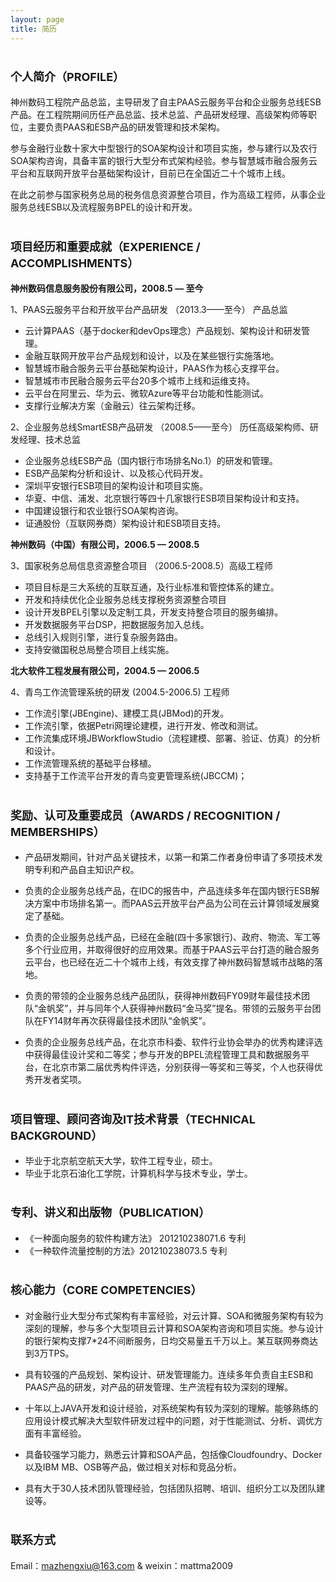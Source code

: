 ```yaml
---
layout: page
title: 简历
---
```


# <font size=4> 个人简介（PROFILE） </font>

神州数码工程院产品总监，主导研发了自主PAAS云服务平台和企业服务总线ESB产品。在工程院期间历任产品总监、技术总监、产品研发经理、高级架构师等职位，主要负责PAAS和ESB产品的研发管理和技术架构。

参与金融行业数十家大中型银行的SOA架构设计和项目实施，参与建行以及农行SOA架构咨询，具备丰富的银行大型分布式架构经验。参与智慧城市融合服务云平台和互联网开放平台基础架构设计，目前已在全国近二十个城市上线。

在此之前参与国家税务总局的税务信息资源整合项目，作为高级工程师，从事企业服务总线ESB以及流程服务BPEL的设计和开发。

# <font size=4>项目经历和重要成就（EXPERIENCE / ACCOMPLISHMENTS）</font> 

**神州数码信息服务股份有限公司，2008.5 — 至今**

1、PAAS云服务平台和开放平台产品研发 （2013.3——至今） 产品总监

- 云计算PAAS（基于docker和devOps理念）产品规划、架构设计和研发管理。
- 金融互联网开放平台产品规划和设计，以及在某些银行实施落地。
- 智慧城市融合服务云平台基础架构设计，PAAS作为核心支撑平台。
- 智慧城市市民融合服务云平台20多个城市上线和运维支持。
- 云平台在阿里云、华为云、微软Azure等平台功能和性能测试。
- 支撑行业解决方案（金融云）往云架构迁移。

2、企业服务总线SmartESB产品研发 （2008.5——至今） 历任高级架构师、研发经理、技术总监

- 企业服务总线ESB产品（国内银行市场排名No.1）的研发和管理。
- ESB产品架构分析和设计、以及核心代码开发。
- 深圳平安银行ESB项目的架构设计和项目实施。
- 华夏、中信、浦发、北京银行等四十几家银行ESB项目架构设计和支持。
- 中国建设银行和农业银行SOA架构咨询。
- 证通股份（互联网券商）架构设计和ESB项目支持。

**神州数码（中国）有限公司，2006.5 — 2008.5**

3、国家税务总局信息资源整合项目 （2006.5-2008.5）高级工程师

- 项目目标是三大系统的互联互通，及行业标准和管控体系的建立。
- 开发和持续优化企业服务总线支撑税务资源整合项目
- 设计开发BPEL引擎以及定制工具，开发支持整合项目的服务编排。
- 开发数据服务平台DSP，把数据服务加入总线。
- 总线引入规则引擎，进行复杂服务路由。
- 支持安徽国税总局整合项目上线实施。


**北大软件工程发展有限公司，2004.5 — 2006.5**

4、青鸟工作流管理系统的研发 (2004.5-2006.5)  工程师

- 工作流引擎(JBEngine)、建模工具(JBMod)的开发。
- 工作流引擎，依据Petri网理论建模，进行开发、修改和测试。
- 工作流集成环境JBWorkflowStudio（流程建模、部署、验证、仿真）的分析和设计。
- 工作流管理系统的基础平台移植。
- 支持基于工作流平台开发的青鸟变更管理系统(JBCCM)； 


# <font size=4>奖励、认可及重要成员（AWARDS / RECOGNITION / MEMBERSHIPS） </font>


- 产品研发期间，针对产品关键技术，以第一和第二作者身份申请了多项技术发明专利和产品自主知识产权。

- 负责的企业服务总线产品，在IDC的报告中，产品连续多年在国内银行ESB解决方案中市场排名第一。而PAAS云开放平台产品为公司在云计算领域发展奠定了基础。

- 负责的企业服务总线产品，已经在金融(四十多家银行)、政府、物流、军工等多个行业应用，并取得很好的应用效果。而基于PAAS云平台打造的融合服务云平台，也已经在近二十个城市上线，有效支撑了神州数码智慧城市战略的落地。

- 负责的带领的企业服务总线产品团队，获得神州数码FY09财年最佳技术团队“金帆奖”，并与同年个人获得神州数码“金马奖”提名。带领的云服务平台团队在FY14财年再次获得最佳技术团队“金帆奖”。

- 负责的企业服务总线产品，在北京市科委、软件行业协会举办的优秀构建评选中获得最佳设计奖和二等奖；参与开发的BPEL流程管理工具和数据服务平台，在北京市第二届优秀构件评选，分别获得一等奖和三等奖，个人也获得优秀开发者奖项。



# <font size=4>项目管理、顾问咨询及IT技术背景（TECHNICAL BACKGROUND） </font>

- 毕业于北京航空航天大学，软件工程专业，硕士。
- 毕业于北京石油化工学院，计算机科学与技术专业，学士。

# <font size=4>专利、讲义和出版物（PUBLICATION） </font>

- 《一种面向服务的软件构建方法》 201210238071.6 专利
- 《一种软件流量控制的方法》201210238073.5 专利

# <font size=4> 核心能力（CORE COMPETENCIES） </font>

- 对金融行业大型分布式架构有丰富经验，对云计算、SOA和微服务架构有较为深刻的理解，参与多个大型项目云计算和SOA架构咨询和项目实施。参与设计的银行架构支撑7*24不间断服务，日均交易量五千万以上。某互联网券商达到3万TPS。

- 具有较强的产品规划、架构设计、研发管理能力。连续多年负责自主ESB和PAAS产品的研发，对产品的研发管理、生产流程有较为深刻的理解。

- 十年以上JAVA开发和设计经验，对系统架构有较为深刻的理解。能够熟练的应用设计模式解决大型软件研发过程中的问题，对于性能测试、分析、调优方面有丰富经验。

- 具备较强学习能力，熟悉云计算和SOA产品，包括像Cloudfoundry、Docker以及IBM MB、OSB等产品，做过相关对标和竞品分析。

- 具有大于30人技术团队管理经验，包括团队招聘、培训、组织分工以及团队建设等。

# <font size=4>联系方式 </font>

Email：mazhengxiu@163.com  &  weixin：mattma2009


